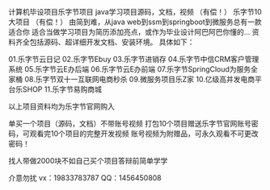 计算机毕设项目乐字节项目 
java学习项目源码，文档，视频   （有偿！）
乐字节10大项目    （有偿！）
由简到难，从java web到ssm到springboot到微服务总有一款适合你
适合当做学习项目为简历添加亮点，或作为毕业设计阿巴阿巴你懂的…
资料齐全包括源码、超详细开发文档、安装环境。
具体如下：

01.乐字节云日记
02.乐字节Ebuy
03.乐字节进销存
04.乐字节中信CRM客户管理系统
05.乐字节云E办后端
06.乐字节云E办前端
07.乐字节SpringCloud为服务全家桶
08.乐字节双十一互联网电商秒杀
09.微服务项目乐Z家
10.亿级高并发电商平台乐SHOP
11.乐字节易购商城

以上项目资料均为乐字节官网购入


单买一个项目（源码，文档）不带账号视频
打包10个项目赠送乐字节官网账号密码，可观看完10个项目的完整开发视频
账号视频为附赠品，可永久观看不可更改密码！

找人带做2000块不如自己买个项目答辩前简单学学

介意勿扰
vx：19833783787
QQ：1456450808
